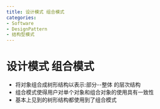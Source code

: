 ```yaml
---
title: 设计模式 组合模式
categories:
- Software
- DesignPattern
- 结构型模式
---
```

# 设计模式 组合模式

- 将对象组合成树形结构以表示:部分--整体 的层次结构
- 组合模式使得用户对单个对象和组合对象的使用具有一致性
- 基本上见到的树形结构都使用到了组合模式